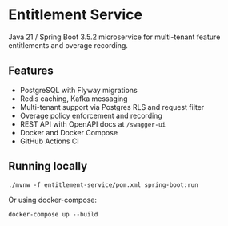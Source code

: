 # Entitlement Service

Java 21 / Spring Boot 3.5.2 microservice for multi-tenant feature entitlements and overage recording.

## Features
- PostgreSQL with Flyway migrations
- Redis caching, Kafka messaging
- Multi-tenant support via Postgres RLS and request filter
- Overage policy enforcement and recording
- REST API with OpenAPI docs at `/swagger-ui`
- Docker and Docker Compose
- GitHub Actions CI

## Running locally
```
./mvnw -f entitlement-service/pom.xml spring-boot:run
```
Or using docker-compose:
```
docker-compose up --build
```

